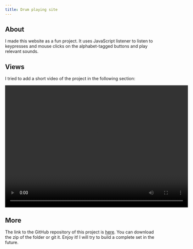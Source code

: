 ```yaml
---
title: Drum playing site
---
```


## About

I made this website as a fun project. It uses JavaScript listener to listen to keypresses and mouse clicks on the alphabet-tagged buttons and play relevant sounds.

## Views

I tried to add a short video of the project in the following section:

<video width="600" height="400" autoplay>
  <source src="/portfolio/theme/img/drum.mp4" type="video/mp4">
Your browser does not support the video tag.
</video>

## More

The link to the GitHub repository of this project is [here](https://github.com/Abdus-Samee/PlayDrum). You can download the zip of the folder or git it. Enjoy it! I will try to build a complete set in the future.
